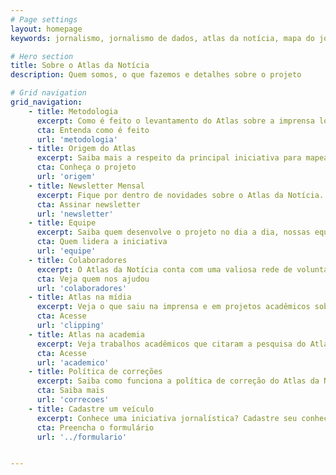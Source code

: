 ```yaml
---
# Page settings
layout: homepage
keywords: jornalismo, jornalismo de dados, atlas da notícia, mapa do jornalismo, transparência

# Hero section
title: Sobre o Atlas da Notícia
description: Quem somos, o que fazemos e detalhes sobre o projeto

# Grid navigation
grid_navigation:
    - title: Metodologia
      excerpt: Como é feito o levantamento do Atlas sobre a imprensa local brasileira
      cta: Entenda como é feito
      url: 'metodologia'
    - title: Origem do Atlas
      excerpt: Saiba mais a respeito da principal iniciativa para mapear o jornalismo em todo o Brasil
      cta: Conheça o projeto
      url: 'origem'
    - title: Newsletter Mensal
      excerpt: Fique por dentro de novidades sobre o Atlas da Notícia. Enviada mensalmente pela nossa equipe.
      cta: Assinar newsletter
      url: 'newsletter'
    - title: Equipe
      excerpt: Saiba quem desenvolve o projeto no dia a dia, nossas equipes institucionais, de desenvolvimento e de pesquisa
      cta: Quem lidera a iniciativa
      url: 'equipe'
    - title: Colaboradores
      excerpt: O Atlas da Notícia conta com uma valiosa rede de voluntários, que ajudam a obter dados do mapeamento
      cta: Veja quem nos ajudou
      url: 'colaboradores'
    - title: Atlas na mídia
      excerpt: Veja o que saiu na imprensa e em projetos acadêmicos sobre o Atlas da Notícia
      cta: Acesse
      url: 'clipping'
    - title: Atlas na academia
      excerpt: Veja trabalhos acadêmicos que citaram a pesquisa do Atlas da Notícia
      cta: Acesse
      url: 'academico'
    - title: Política de correções
      excerpt: Saiba como funciona a política de correção do Atlas da Notícia
      cta: Saiba mais
      url: 'correcoes'
    - title: Cadastre um veículo
      excerpt: Conhece uma iniciativa jornalística? Cadastre seu conhecimento ou atualize informações já existentes
      cta: Preencha o formulário
      url: '../formulario'


---
```

